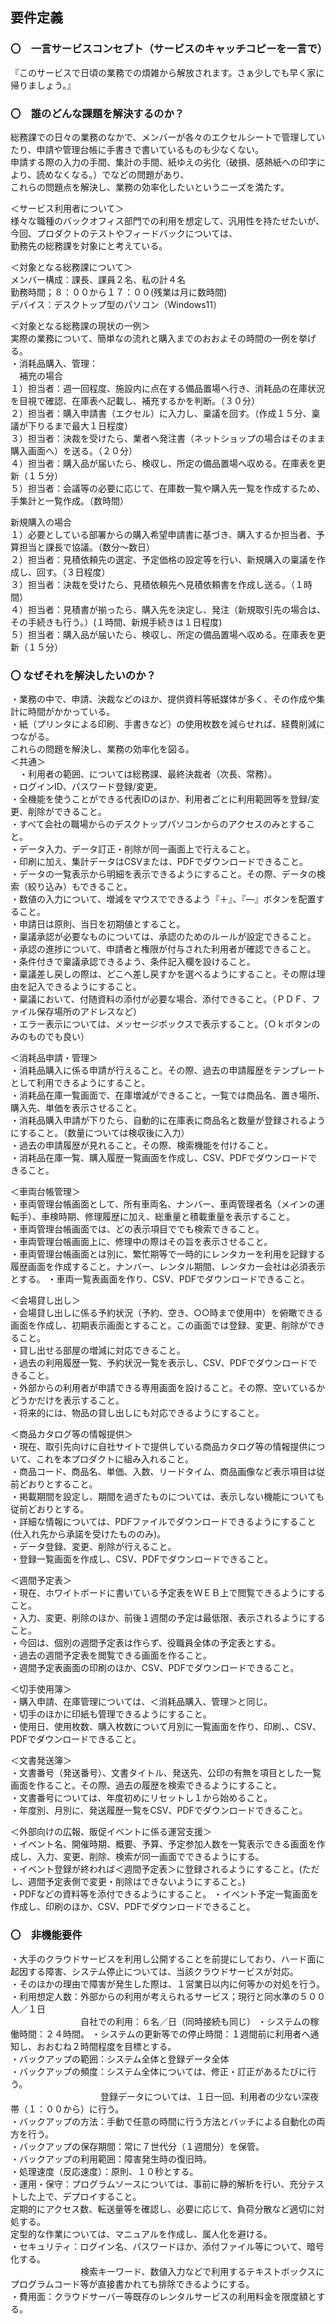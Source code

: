 ## 要件定義  
### 〇　一言サービスコンセプト（サービスのキャッチコピーを一言で）  
  『このサービスで日頃の業務での煩雑から解放されます。さぁ少しでも早く家に帰りましょう。』

### 〇　誰のどんな課題を解決するのか？
  総務課での日々の業務のなかで、メンバーが各々のエクセルシートで管理していたり、申請や管理台帳に手書きで書いているものも少なくない。  
  申請する際の入力の手間、集計の手間、紙ゆえの劣化（破損、感熱紙への印字により、読めなくなる。）でなどの問題があり、  
  これらの問題点を解決し、業務の効率化したいというニーズを満たす。  
  
  ＜サービス利用者について＞  
  様々な職種のバックオフィス部門での利用を想定して、汎用性を持たせたいが、今回、プロダクトのテストやフィードバックについては、  
  勤務先の総務課を対象にと考えている。  
  
  ＜対象となる総務課について＞  
  メンバー構成：課長、課員２名、私の計４名  
  勤務時間；８：００から１７：００(残業は月に数時間)  
  デバイス：デスクトップ型のパソコン（Windows11）  
 
 ＜対象となる総務課の現状の一例＞  
 実際の業務について、簡単なの流れと購入までのおおよその時間の一例を挙げる。  
 ・消耗品購入、管理：  
 　補充の場合  
   １）担当者：週一回程度、施設内に点在する備品置場へ行き、消耗品の在庫状況を目視で確認、在庫表へ記載し、補充するかを判断。（３０分）  
   ２）担当者：購入申請書（エクセル）に入力し、稟議を回す。（作成１５分、稟議が下りるまで最大１日程度）  
   ３）担当者：決裁を受けたら、業者へ発注書（ネットショップの場合はそのまま購入画面へ）を送る。（２０分）  
   ４）担当者：購入品が届いたら、検収し、所定の備品置場へ収める。在庫表を更新（１５分）    
   ５）担当者：会議等の必要に応じて、在庫数一覧や購入先一覧を作成するため、手集計と一覧作成。（数時間）  
     
   新規購入の場合  
   １）必要としている部署からの購入希望申請書に基づき、購入するか担当者、予算担当と課長で協議。（数分～数日）  
   ２）担当者：見積依頼先の選定、予定価格の設定等を行い、新規購入の稟議を作成し、回す。（３日程度）  
   ３）担当者：決裁を受けたら、見積依頼先へ見積依頼書を作成し送る。（１時間）  
   ４）担当者：見積書が揃ったら、購入先を決定し、発注（新規取引先の場合は、その手続きも行う。）(１時間、新規手続きは１日程度)  
   ５）担当者：購入品が届いたら、検収し、所定の備品置場へ収める。在庫表を更新（１５分）  
   
### 〇  なぜそれを解決したいのか？  
・業務の中で、申請、決裁などのほか、提供資料等紙媒体が多く、その作成や集計に時間がかかっている。  
・紙（プリンタによる印刷、手書きなど）の使用枚数を減らせれば、経費削減につながる。  
これらの問題を解決し、業務の効率化を図る。    
＜共通＞  
　・利用者の範囲、については総務課、最終決裁者（次長、常務）。  
  ・ログインID、パスワード登録/変更。  
  ・全機能を使うことができる代表IDのほか、利用者ごとに利用範囲等を登録/変更、削除ができること。  
  ・すべて会社の職場からのデスクトップパソコンからのアクセスのみとすること。  
  ・データ入力、データ訂正・削除が同一画面上で行えること。   
  ・印刷に加え、集計データはCSVまたは、PDFでダウンロードできること。  
  ・データの一覧表示から明細を表示できるようにすること。その際、データの検索（絞り込み）もできること。    
  ・数値の入力について、増減をマウスでできるよう『＋』、『―』ボタンを配置すること。  
  ・申請日は原則、当日を初期値とすること。  
  ・稟議承認が必要なものについては、承認のためのルールが設定できること。  
  ・承認の進捗について、申請者と権限が付与された利用者が確認できること。  
  ・条件付きで稟議承認できるよう、条件記入欄を設けること。  
  ・稟議差し戻しの際は、どこへ差し戻すかを選べるようにすること。その際は理由を記入できるようにすること。  
  ・稟議において、付随資料の添付が必要な場合、添付できること。（ＰＤＦ、ファイル保存場所のアドレスなど）  
  ・エラー表示については、メッセージボックスで表示すること。（Ｏｋボタンのみのものでも良い）  
    
 ＜消耗品申請・管理＞  
 ・消耗品購入に係る申請が行えること。その際、過去の申請履歴をテンプレートとして利用できるようにすること。  
 ・消耗品在庫一覧画面で、在庫増減ができること。一覧では商品名、置き場所、購入先、単価を表示させること。  
 ・消耗品購入申請が下りたら、自動的に在庫表に商品名と数量が登録されるようにすること。（数量については検収後に入力）  
 ・過去の申請履歴が見れること。その際、検索機能を付けること。  
 ・消耗品在庫一覧、購入履歴一覧画面を作成し、CSV、PDFでダウンロードできること。  

＜車両台帳管理＞  
・車両管理台帳画面として、所有車両名、ナンバー、車両管理者名（メインの運転手）、車検時期、修理履歴に加え、総重量と積載重量を表示すること。  
・車両管理台帳画面では、どの表示項目ででも検索できること。  
・車両管理台帳画面上に、修理中の際はその旨を表示させること。  
・車両管理台帳画面とは別に、繁忙期等で一時的にレンタカーを利用を記録する履歴画面を作成すること。ナンバー、レンタル期間、レンタカー会社は必須表示とする。 
・車両一覧表画面を作り、CSV、PDFでダウンロードできること。  

＜会場貸し出し＞  
・会場貸し出しに係る予約状況（予約、空き、○○時まで使用中）を俯瞰できる画面を作成し、初期表示画面とすること。この画面では登録、変更、削除ができること。  
・貸し出せる部屋の増減に対応できること。  
・過去の利用履歴一覧、予約状況一覧を表示し、CSV、PDFでダウンロードできること。  
・外部からの利用者が申請できる専用画面を設けること。その際、空いているかどうかだけを表示すること。  
・将来的には、物品の貸し出しにも対応できるようにすること。  

＜商品カタログ等の情報提供＞  
・現在、取引先向けに自社サイトで提供している商品カタログ等の情報提供について、これを本プロダクトに組み入れること。  
・商品コード、商品名、単価、入数、リードタイム、商品画像など表示項目は従前どおりとすること。  
・掲載期間を設定し、期間を過ぎたものについては、表示しない機能についても従前どおりとする。  
・詳細な情報については、PDFファイルでダウンロードできるようにすること(仕入れ先から承諾を受けたもののみ)。  
・データ登録、変更、削除が行えること。  
・登録一覧画面を作成し、CSV、PDFでダウンロードできること。 

＜週間予定表＞  
・現在、ホワイトボードに書いている予定表をＷＥＢ上で閲覧できるようにすること。  
・入力、変更、削除のほか、前後１週間の予定は最低限、表示されるようにすること。  
・今回は、個別の週間予定表は作らず、役職員全体の予定表とする。  
・過去の週間予定表を閲覧できる画面を作ること。  
・週間予定表画面の印刷のほか、CSV、PDFでダウンロードできること。 

＜切手使用簿＞  
・購入申請、在庫管理については、＜消耗品購入、管理＞と同じ。  
・切手のほかに印紙も管理できるようにすること。  
・使用日、使用枚数、購入枚数について月別に一覧画面を作り、印刷、、CSV、PDFでダウンロードできること。   

＜文書発送簿＞  
・文書番号（発送番号）、文書タイトル、発送先、公印の有無を項目とした一覧画面を作ること。その際、過去の履歴を検索できるようにすること。  
・文書番号については、年度初めにリセットし１から始めること。  
・年度別、月別に、発送履歴一覧をCSV、PDFでダウンロードできること。  

＜外部向けの広報、販促イベントに係る運営支援＞  
・イベント名、開催時期、概要、予算、予定参加人数を一覧表示できる画面を作成し、入力、変更、削除、検索が同一画面でできるようにする。  
・イベント登録が終われば＜週間予定表＞に登録されるようにすること。(ただし、週間予定表側で変更・削除はできないようにすること。)  
・PDFなどの資料等を添付できるようにすること。 
・イベント予定一覧画面を作成し、印刷のほか、CSV、PDFでダウンロードできること。  

### 〇　非機能要件
・大手のクラウドサービスを利用し公開することを前提にしており、ハード面に起因する障害、システム停止については、当該クラウドサービスが対応。  
・そのほかの理由で障害が発生した際は、１営業日以内に何等かの対処を行う。  
・利用想定人数：外部からの利用が考えられるサービス；現行と同水準の５００人／１日  
　　　　　　　　自社での利用：６名／日（同時接続も同じ） 
・システムの稼働時間：２４時間。
・システムの更新等での停止時間：１週間前に利用者へ通知し、おおむね２時間程度を目標とする。  
・バックアップの範囲：システム全体と登録データ全体  
・バックアップの頻度：システム全体については、修正・訂正があるたびに行う。    
　　　　　　　　　　  登録データについては、１日一回、利用者の少ない深夜帯（１：００から）に行う。  
・バックアップの方法：手動で任意の時間に行う方法とバッチによる自動化の両方を行う。  
・バックアップの保存期間：常に７世代分（１週間分）を保管。  
・バックアップの利用範囲：障害発生時の復旧時。  
・処理速度（反応速度）：原則、１０秒とする。  
・運用・保守：プログラムソースについては、事前に静的解析を行い、充分テストした上で、デプロイすること。  
              定期的にアクセス数、転送量等を確認し、必要に応じて、負荷分散など適切に対処する。  
              定型的な作業については、マニュアルを作成し、属人化を避ける。  
・セキュリティ：ログイン名、パスワードほか、添付ファイル等について、暗号化する。  
　　　　　　　　検索キーワード、数値入力などで利用するテキストボックスにプログラムコード等が直接書かれても排除できるようにする。  
・費用面：クラウドサーバー等既存のレンタルサービスの利用料金を限度額とする。   


               

